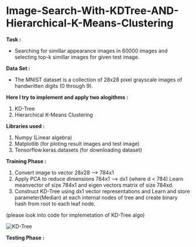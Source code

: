 # Image-Search-With-KDTree-AND-Hierarchical-K-Means-Clustering
__Task :__
* Searching for simillar appearance images in 60000 images and selecting top-k simillar images for given test image.
  
__Data Set :__
* The MNIST dataset is a collection of 28x28 pixel grayscale images of handwritten digits (0 through 9).

__Here I try to implement and apply two alogithms :__
1. KD-Tree
2. Hierarchical K-Means Clustering
   
__Libraries used :__
1. Numpy (Linear algebra)
2. Matplotlib (for ploting result images and test image)
3. Tensorflow.keras.datasets (for downloading dataset)
   
__Training Phase :__
1. Convert image to vector 28x28 --> 784x1
2. Apply PCA to reduce dimensions 784x1 --> dx1 (where d < 784) Learn meanvector of size 784x1 and eigen vectors matrix of size 784xd.
3. Construct KD-Tree using dx1 vector representations and Learn and store parameter(Median) at each internal nodes of tree and create binary hash from root to each leaf node.

(please look into code for implemetation of KD-Tree algo)

![KD-Tree](https://github.com/GuruSajjan/Image-Search-With-KDTree-AND-Hierarchical-K-Means-Clustering/assets/49277337/4bb3fa7f-6e25-47ba-aea0-6aecfb07a0df)

__Testing Phase :__

